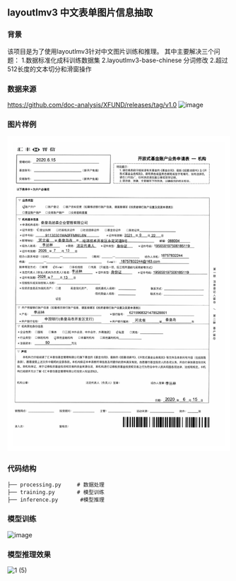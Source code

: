 ## layoutlmv3 中文表单图片信息抽取
### 背景
该项目是为了使用layoutlmv3针对中文图片训练和推理。
其中主要解决三个问题：
1.数据标准化成科训练数据集
2.layoutlmv3-base-chinese 分词修改
2.超过512长度的文本切分和滑窗操作



### 数据来源
https://github.com/doc-analysis/XFUND/releases/tag/v1.0
![image](https://github.com/user-attachments/assets/c20a7fe8-fa19-43bd-851e-2ab780380c9e)

### 图片样例
![image](https://github.com/tianchiguaixia/layoutlmv3-chinese/blob/main/img/zh_train_0%20(1).jpg)

### 代码结构

```
├── processing.py     # 数据处理
├── training.py       # 模型训练
├── inference.py       #模型推理
```

### 模型训练
![image](https://github.com/user-attachments/assets/aac73cb8-22bb-45e3-8a07-f3f39bb1cc20)


### 模型推理效果


![1 (5)](https://github.com/user-attachments/assets/832e2990-a642-4d71-bb8e-b90d9b2bcb59)
